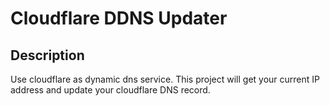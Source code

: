 # Cloudflare DDNS Updater

## Description
Use cloudflare as dynamic dns service. This project will get your current IP  address and update your cloudflare DNS record.
